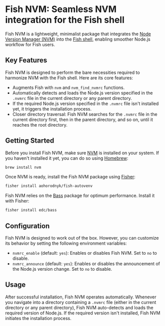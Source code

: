 # Fish NVM: Seamless NVM integration for the Fish shell

Fish NVM is a lightweight, minimalist package that integrates the [Node Version Manager (NVM)](https://github.com/nvm-sh/nvm) into the [Fish shell](https://fishshell.com/), enabling smoother Node.js workflow for Fish users.

## Key Features

Fish NVM is designed to perform the bare necessities required to harmonize NVM with the Fish shell. Here are its core features:

* Augments Fish with `nvm` and `nvm_find_nvmrc` functions.
* Automatically detects and loads the Node.js version specified in the `.nvmrc` file in the current directory or any parent directory.
* If the required Node.js version specified in the `.nvmrc` file isn't installed yet, it triggers the installation process.
* Closer directory traversal: Fish NVM searches for the `.nvmrc` file in the current directory first, then in the parent directory, and so on, until it reaches the root directory.

## Getting Started

Before you install Fish NVM, make sure [NVM](https://github.com/nvm-sh/nvm) is installed on your system. If you haven't installed it yet, you can do so using [Homebrew](https://brew.sh):

```sh
brew install nvm
```

Once NVM is ready, install the Fish NVM package using [Fisher](fisher):

```sh
fisher install aohorodnyk/fish-autovenv
```

Fish NVM relies on the [Bass](https://github.com/edc/bass) package for optimum performance. Install it with Fisher:

```sh
fisher install edc/bass
```

## Configuration

Fish NVM is designed to work out of the box. However, you can customize its behavior by setting the following environment variables:

* `nvmrc_enable` (default: `yes`): Enables or disables Fish NVM. Set to `no` to disable.
* `nvmrc_announce` (default: `yes`): Enables or disables the announcement of the Node.js version change. Set to `no` to disable.

## Usage

After successful installation, Fish NVM operates automatically. Whenever you navigate into a directory containing a `.nvmrc` file (either in the current directory or any parent directory), Fish NVM auto-detects and loads the required version of Node.js. If the required version isn't installed, Fish NVM initiates the installation process.
